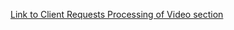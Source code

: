 [Link to Client Requests Processing of Video section](scope.md#client-requests-processing-of-video)
